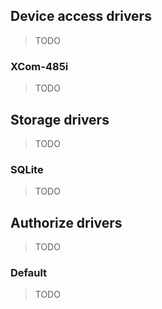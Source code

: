 ## Device access drivers

> TODO

### XCom-485i

> TODO

## Storage drivers

> TODO

### SQLite

> TODO

## Authorize drivers

> TODO

### Default

> TODO